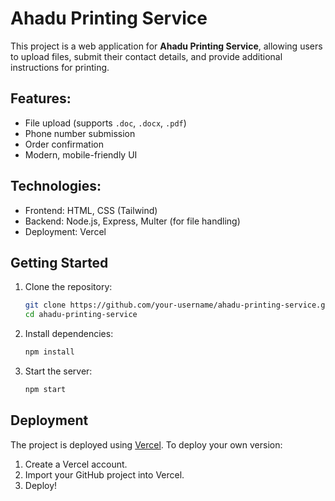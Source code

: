 # Ahadu Printing Service

This project is a web application for **Ahadu Printing Service**, allowing users to upload files, submit their contact details, and provide additional instructions for printing.

## Features:
- File upload (supports `.doc`, `.docx`, `.pdf`)
- Phone number submission
- Order confirmation
- Modern, mobile-friendly UI

## Technologies:
- Frontend: HTML, CSS (Tailwind)
- Backend: Node.js, Express, Multer (for file handling)
- Deployment: Vercel

## Getting Started

1. Clone the repository:
    ```bash
    git clone https://github.com/your-username/ahadu-printing-service.git
    cd ahadu-printing-service
    ```

2. Install dependencies:
    ```bash
    npm install
    ```

3. Start the server:
    ```bash
    npm start
    ```

## Deployment

The project is deployed using [Vercel](https://vercel.com/). To deploy your own version:
1. Create a Vercel account.
2. Import your GitHub project into Vercel.
3. Deploy!


